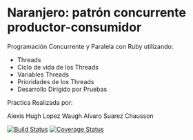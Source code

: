 Naranjero: patrón concurrente productor-consumidor
==================================================

Programación Concurrente y Paralela con Ruby utilizando:
  * Threads
  * Ciclo de vida de los Threads
  * Variables Threads
  * Prioridades de los Threads
  * Desarrollo Dirigido por Pruebas
  
  Practica Realizada por:
  
  Alexis Hugh Lopez Waugh
  Alvaro Suarez Chausson


<a href='https://travis-ci.org/alu0100315462/LPP_T_10_P12'>
<img src='https://travis-ci.org/alu0100315462/LPP_T_10_P12.svg?branch=master' alt='Build Status' /></a>

<a href='https://coveralls.io/r/alu0100315462/LPP_T_10_P12?branch=master'>
<img src='https://coveralls.io/repos/alu0100315462/LPP_T_10_P12/badge.png?branch=master' alt='Coverage Status' /></a>
